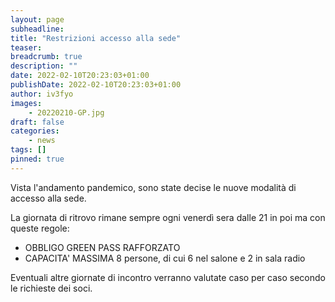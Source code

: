 ```yaml
---
layout: page
subheadline:
title: "Restrizioni accesso alla sede"
teaser:
breadcrumb: true
description: ""
date: 2022-02-10T20:23:03+01:00
publishDate: 2022-02-10T20:23:03+01:00
author: iv3fyo
images:
    - 20220210-GP.jpg
draft: false
categories:
    - news
tags: []
pinned: true
---
```


Vista l'andamento pandemico, sono state decise le nuove modalità di accesso alla sede.
  
La giornata di ritrovo rimane sempre ogni venerdì sera dalle 21 in poi ma con queste regole:
  
* OBBLIGO GREEN PASS RAFFORZATO  
* CAPACITA' MASSIMA 8 persone, di cui 6 nel salone e 2 in sala radio
  
Eventuali altre giornate di incontro verranno valutate caso per caso secondo le richieste dei soci.
